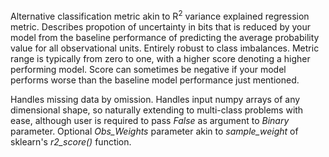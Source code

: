 Alternative classification metric akin to R<sup>2</sup> variance explained regression metric. Describes propotion of uncertainty in bits that is reduced by your model from the baseline performance of predicting the average probability value for all observational units. Entirely robust to class imbalances. Metric range is typically from zero to one, with a higher score denoting a higher performing model. Score can sometimes be negative if your model performs worse than the baseline model performance just mentioned.

Handles missing data by omission. Handles input numpy arrays of any dimensional shape, so naturally extending to multi-class problems with ease, although user is required to pass *False* as argument to *Binary* parameter. Optional *Obs_Weights* parameter akin to *sample_weight* of sklearn's *r2_score()* function.
